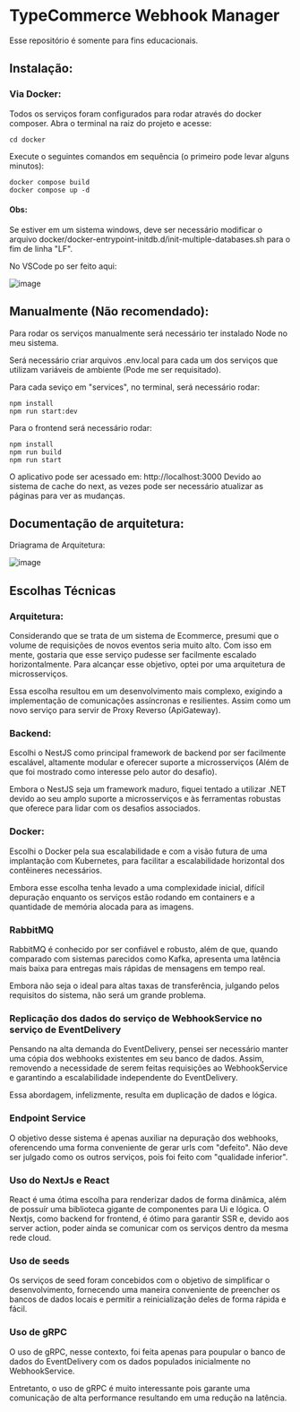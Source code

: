 # TypeCommerce Webhook Manager
Esse repositório é somente para fins educacionais.

## Instalação:

### Via Docker:
Todos os serviços foram configurados para rodar através do docker composer.
Abra o terminal na raiz do projeto e acesse:
```
cd docker
```
Execute o seguintes comandos em sequência (o primeiro pode levar alguns minutos):
```
docker compose build
docker compose up -d
```

#### Obs:
Se estiver em um sistema windows, deve ser necessário modificar o arquivo docker/docker-entrypoint-initdb.d/init-multiple-databases.sh para o fim de linha "LF".

No VSCode po ser feito aqui:

![image](https://github.com/BrunoGazineu/typecommerce-webhook-manager/assets/107951111/ffabab60-4c2f-40d3-b4fe-c7dda449c8fe)

## Manualmente (Não recomendado):
Para rodar os serviços manualmente será necessário ter instalado Node no meu sistema.

Será necessário criar arquivos .env.local para cada um dos serviços que utilizam variáveis de ambiente (Pode me ser requisitado).

Para cada seviço em "services", no terminal, será necessário rodar:
```
npm install
npm run start:dev
```

Para o frontend será necessário rodar:
```
npm install
npm run build
npm run start
```

O aplicativo pode ser acessado em: http://localhost:3000
Devido ao sistema de cache do next, as vezes pode ser necessário atualizar as páginas para ver as mudanças.

## Documentação de arquitetura:

Driagrama de Arquitetura:

![image](https://github.com/BrunoGazineu/typecommerce-webhook-manager/assets/107951111/53d377a0-c6d7-4ef4-b822-056e87bf4a7c)

## Escolhas Técnicas

### Arquitetura:

Considerando que se trata de um sistema de Ecommerce, presumi que o volume de requisições de novos eventos seria muito alto.
Com isso em mente, gostaria que esse serviço pudesse ser facilmente escalado horizontalmente. Para alcançar esse objetivo, optei por uma arquitetura de microsserviços.

Essa escolha resultou em um desenvolvimento mais complexo, exigindo a implementação de comunicações assíncronas e resilientes. Assim como um novo serviço para servir de Proxy Reverso (ApiGateway).

### Backend:

Escolhi o NestJS como principal framework de backend por ser facilmente escalável, altamente modular e oferecer suporte a microsserviços (Além de que foi mostrado como interesse pelo autor do desafio).

Embora o NestJS seja um framework maduro, fiquei tentado a utilizar .NET devido ao seu amplo suporte a microsserviços e às ferramentas robustas que oferece para lidar com os desafios associados.

### Docker:

Escolhi o Docker pela sua escalabilidade e com a visão futura de uma implantação com Kubernetes, para facilitar a escalabilidade horizontal dos contêineres necessários.

Embora esse escolha tenha levado a uma complexidade inicial, difícil depuração enquanto os serviços estão rodando em containers e a quantidade de memória alocada para as imagens.

### RabbitMQ

RabbitMQ é conhecido por ser confiável e robusto, além de que, quando comparado com sistemas parecidos como Kafka, apresenta uma latência mais baixa para entregas mais rápidas de mensagens em tempo real.

Embora não seja o ideal para altas taxas de transferência, julgando pelos requisitos do sistema, não será um grande problema.

### Replicação dos dados do serviço de WebhookService no serviço de EventDelivery

Pensando na alta demanda do EventDelivery, pensei ser necessário manter uma cópia dos webhooks existentes em seu banco de dados.
Assim, removendo a necessidade de serem feitas requisições ao WebhookService e garantindo a escalabilidade independente do EventDelivery.

Essa abordagem, infelizmente, resulta em duplicação de dados e lógica.

### Endpoint Service

O objetivo desse sistema é apenas auxiliar na depuração dos webhooks, oferencendo uma forma conveniente de gerar urls com "defeito". Não deve ser julgado como os outros serviços, pois foi feito com "qualidade inferior".

### Uso do NextJs e React

React é uma ótima escolha para renderizar dados de forma dinâmica, além de possuír uma biblioteca gigante de componentes para Ui e lógica. O Nextjs, como backend for frontend, é ótimo para garantir SSR e, devido aos server action, poder ainda se comunicar com os serviços dentro da mesma rede cloud. 

### Uso de seeds

Os serviços de seed foram concebidos com o objetivo de simplificar o desenvolvimento, fornecendo uma maneira conveniente de preencher os bancos de dados locais e permitir a reinicialização deles de forma rápida e fácil.

### Uso de gRPC

O uso de gRPC, nesse contexto, foi feita apenas para poupular o banco de dados do EventDelivery com os dados populados inicialmente no WebhookService.

Entretanto, o uso de gRPC é muito interessante pois garante uma comunicação de alta performance resultando em uma redução na latência.



